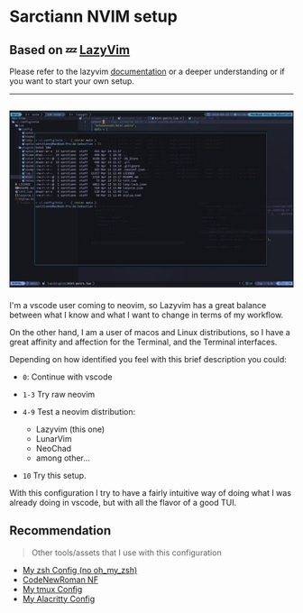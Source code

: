 # Sarctiann NVIM setup

## Based on 💤 [LazyVim](https://github.com/LazyVim/LazyVim)

Please refer to the lazyvim [documentation](https://lazyvim.github.io/installation)
or a deeper understanding or if you want to start your own setup.

---

## ![Screenshot](./readme/screenshot.png)

I'm a vscode user coming to neovim, so Lazyvim has a great balance between what
I know and what I want to change in terms of my workflow.

On the other hand, I am a user of macos and Linux distributions,
so I have a great affinity and affection for the Terminal, and the Terminal interfaces.

Depending on how identified you feel with this brief description you could:

- `0`: Continue with vscode

- `1-3` Try raw neovim

- `4-9` Test a neovim distribution:

  - Lazyvim (this one)
  - LunarVim
  - NeoChad
  - among other...

- `10` Try this setup.

With this configuration I try to have a fairly intuitive way of doing what
I was already doing in vscode, but with all the flavor of a good TUI.

## Recommendation

> Other tools/assets that I use with this configuration

- [My zsh Config (no oh_my_zsh)](https://github.com/Sarctiann/my_zsh_conf)
- [CodeNewRoman NF](https://www.nerdfonts.com/font-downloads)
- [My tmux Config](https://gist.github.com/Sarctiann/1011e0527dfef5f7ae270721e1a21080)
- [My Alacritty Config](https://github.com/Sarctiann/alacritty_config)
